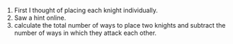 1. First I thought of placing each knight individually.
2. Saw a hint online.
3. calculate the total number of ways to place two knights and subtract the number of ways in which they attack each other. 